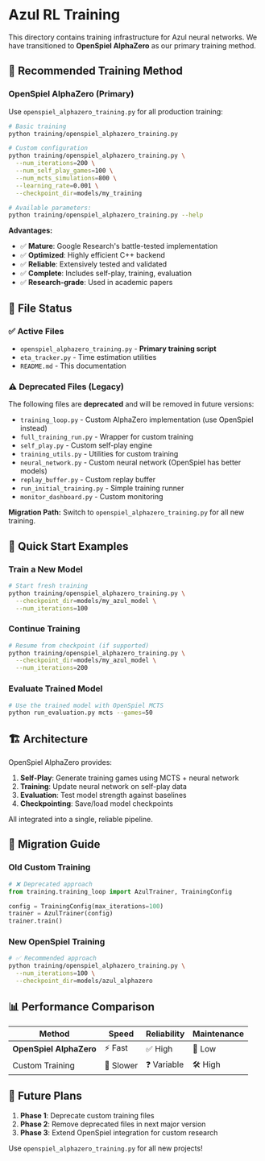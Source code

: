# Azul RL Training

This directory contains training infrastructure for Azul neural networks. We have transitioned to **OpenSpiel AlphaZero** as our primary training method.

## 🚀 Recommended Training Method

### OpenSpiel AlphaZero (Primary)
Use `openspiel_alphazero_training.py` for all production training:

```bash
# Basic training
python training/openspiel_alphazero_training.py

# Custom configuration
python training/openspiel_alphazero_training.py \
  --num_iterations=200 \
  --num_self_play_games=100 \
  --num_mcts_simulations=800 \
  --learning_rate=0.001 \
  --checkpoint_dir=models/my_training

# Available parameters:
python training/openspiel_alphazero_training.py --help
```

**Advantages:**
- ✅ **Mature**: Google Research's battle-tested implementation
- ✅ **Optimized**: Highly efficient C++ backend
- ✅ **Reliable**: Extensively tested and validated
- ✅ **Complete**: Includes self-play, training, evaluation
- ✅ **Research-grade**: Used in academic papers

## 📁 File Status

### ✅ Active Files
- `openspiel_alphazero_training.py` - **Primary training script**
- `eta_tracker.py` - Time estimation utilities
- `README.md` - This documentation

### ⚠️ Deprecated Files (Legacy)
The following files are **deprecated** and will be removed in future versions:

- `training_loop.py` - Custom AlphaZero implementation (use OpenSpiel instead)
- `full_training_run.py` - Wrapper for custom training
- `self_play.py` - Custom self-play engine  
- `training_utils.py` - Utilities for custom training
- `neural_network.py` - Custom neural network (OpenSpiel has better models)
- `replay_buffer.py` - Custom replay buffer
- `run_initial_training.py` - Simple training runner
- `monitor_dashboard.py` - Custom monitoring

**Migration Path:** Switch to `openspiel_alphazero_training.py` for all new training.

## 🔧 Quick Start Examples

### Train a New Model
```bash
# Start fresh training
python training/openspiel_alphazero_training.py \
  --checkpoint_dir=models/my_azul_model \
  --num_iterations=100
```

### Continue Training
```bash
# Resume from checkpoint (if supported)
python training/openspiel_alphazero_training.py \
  --checkpoint_dir=models/my_azul_model \
  --num_iterations=200
```

### Evaluate Trained Model
```bash
# Use the trained model with OpenSpiel MCTS
python run_evaluation.py mcts --games=50
```

## 🏗️ Architecture

OpenSpiel AlphaZero provides:

1. **Self-Play**: Generate training games using MCTS + neural network
2. **Training**: Update neural network on self-play data  
3. **Evaluation**: Test model strength against baselines
4. **Checkpointing**: Save/load model checkpoints

All integrated into a single, reliable pipeline.

## 🔄 Migration Guide

### Old Custom Training
```python
# ❌ Deprecated approach
from training.training_loop import AzulTrainer, TrainingConfig

config = TrainingConfig(max_iterations=100)
trainer = AzulTrainer(config)
trainer.train()
```

### New OpenSpiel Training  
```bash
# ✅ Recommended approach
python training/openspiel_alphazero_training.py \
  --num_iterations=100 \
  --checkpoint_dir=models/azul_alphazero
```

## 📊 Performance Comparison

| Method | Speed | Reliability | Maintenance |
|--------|-------|-------------|-------------|
| **OpenSpiel AlphaZero** | ⚡ Fast | ✅ High | 🔧 Low |
| Custom Training | 🐌 Slower | ❓ Variable | 🛠️ High |

## 🎯 Future Plans

1. **Phase 1**: Deprecate custom training files
2. **Phase 2**: Remove deprecated files in next major version  
3. **Phase 3**: Extend OpenSpiel integration for custom research

Use `openspiel_alphazero_training.py` for all new projects! 